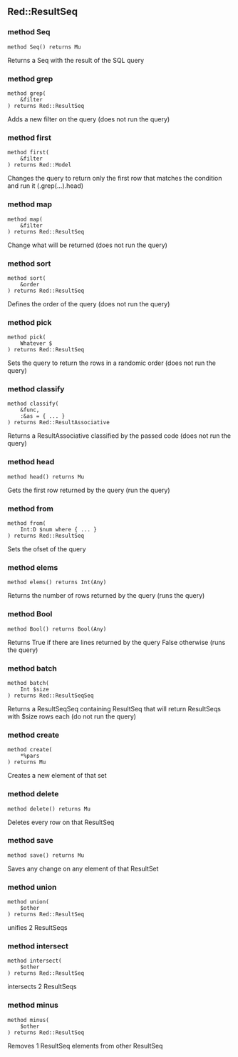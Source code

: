 Red::ResultSeq
--------------

### method Seq

```perl6
method Seq() returns Mu
```

Returns a Seq with the result of the SQL query

### method grep

```perl6
method grep(
    &filter
) returns Red::ResultSeq
```

Adds a new filter on the query (does not run the query)

### method first

```perl6
method first(
    &filter
) returns Red::Model
```

Changes the query to return only the first row that matches the condition and run it (.grep(...).head)

### method map

```perl6
method map(
    &filter
) returns Red::ResultSeq
```

Change what will be returned (does not run the query)

### method sort

```perl6
method sort(
    &order
) returns Red::ResultSeq
```

Defines the order of the query (does not run the query)

### method pick

```perl6
method pick(
    Whatever $
) returns Red::ResultSeq
```

Sets the query to return the rows in a randomic order (does not run the query)

### method classify

```perl6
method classify(
    &func,
    :&as = { ... }
) returns Red::ResultAssociative
```

Returns a ResultAssociative classified by the passed code (does not run the query)

### method head

```perl6
method head() returns Mu
```

Gets the first row returned by the query (run the query)

### method from

```perl6
method from(
    Int:D $num where { ... }
) returns Red::ResultSeq
```

Sets the ofset of the query

### method elems

```perl6
method elems() returns Int(Any)
```

Returns the number of rows returned by the query (runs the query)

### method Bool

```perl6
method Bool() returns Bool(Any)
```

Returns True if there are lines returned by the query False otherwise (runs the query)

### method batch

```perl6
method batch(
    Int $size
) returns Red::ResultSeqSeq
```

Returns a ResultSeqSeq containing ResultSeq that will return ResultSeqs with $size rows each (do not run the query)

### method create

```perl6
method create(
    *%pars
) returns Mu
```

Creates a new element of that set

### method delete

```perl6
method delete() returns Mu
```

Deletes every row on that ResultSeq

### method save

```perl6
method save() returns Mu
```

Saves any change on any element of that ResultSet

### method union

```perl6
method union(
    $other
) returns Red::ResultSeq
```

unifies 2 ResultSeqs

### method intersect

```perl6
method intersect(
    $other
) returns Red::ResultSeq
```

intersects 2 ResultSeqs

### method minus

```perl6
method minus(
    $other
) returns Red::ResultSeq
```

Removes 1 ResultSeq elements from other ResultSeq

